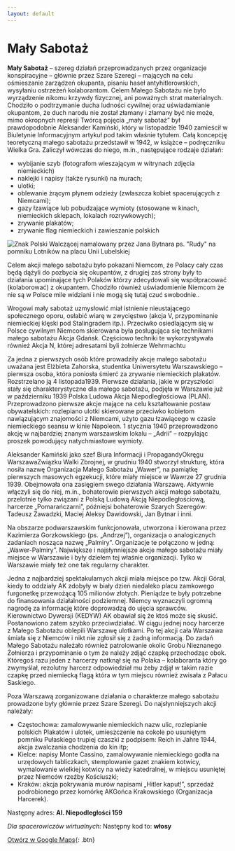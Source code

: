 ```yaml
---
layout: default
---
```


# Mały Sabotaż

**Mały Sabotaż** – szereg działań przeprowadzanych przez organizacje konspiracyjne – głównie 
przez Szare Szeregi – mających na celu ośmieszanie zarządzeń okupanta, pisaniu haseł 
antyhitlerowskich, wysyłaniu ostrzeżeń kolaborantom.
Celem Małego Sabotażu nie było wyrządzenie nikomu krzywdy fizycznej, ani 
poważnych strat materialnych. Chodziło o podtrzymanie ducha ludności cywilnej oraz 
uświadamianie okupantom, że duch narodu nie został złamany i złamany być nie może, 
mimo okropnych represji 
Twórcą pojęcia „mały sabotaż” był prawdopodobnie Aleksander Kamiński, który w 
listopadzie 1940 zamieścił w Biuletynie Informacyjnym artykuł pod takim właśnie 
tytułem. Całą koncepcję teoretyczną małego sabotażu przedstawił w 1942, w książce –
podręczniku Wielka Gra. Zaliczył wówczas do niego, m.in., następujące rodzaje działań:

* wybijanie szyb (fotografom wieszającym w witrynach zdjęcia niemieckich)
* naklejki i napisy (także rysunki) na murach;
* ulotki;
* oblewanie żrącym płynem odzieży (zwłaszcza kobiet spacerujących z 
Niemcami);
* gazy łzawiące lub pobudzające wymioty (stosowane w kinach, niemieckich 
sklepach, lokalach rozrywkowych);
* zrywanie plakatów;
* zrywanie flag niemieckich i zawieszanie polskich

![Znak Polski Walczącej namalowany przez Jana Bytnara ps. "Rudy" na pomniku Lotników na placu Unii Lubelskiej](https://upload.wikimedia.org/wikipedia/commons/5/54/Polish_Underground_Symbol_on_Pilot_Monument.jpg)

Celem akcji małego sabotażu było pokazani Niemcom, że Polacy cały czas będą dążyli do 
pozbycia się okupantów, z drugiej zaś strony były to działania upominające tych Polaków 
którzy zdecydowali się współpracować (kolaborować) z okupantem. Chodziło również 
uświadomienie Niemcom że nie są w Polsce mile widziani i nie mogą się tutaj czuć
swobodnie..

Wrogowi mały sabotaż uzmysłowić miał istnienie nieustającego społecznego oporu, 
osłabić wiarę w zwycięstwo (akcja V, przypominanie niemieckiej klęski pod Stalingradem
itp.). Przeciwko osiedlającym się w Polsce cywilnym Niemcom skierowana była 
posługująca się technikami małego sabotażu Akcja Gdańsk. Częściowo techniki te 
wykorzystywała również Akcja N, której adresatami byli żołnierze Wehrmachtu


Za jedna z pierwszych osób które prowadziły akcje małego sabotażu uważana jest 
Elżbieta Zahorska, studentka Uniwersytetu Warszawskiego – pierwsza osoba, która 
poniosła śmierć za zrywanie niemieckich plakatów. Rozstrzelano ją 4 listopada1939.
Pierwsze działania, jakie w przyszłości stały się charakterystyczne dla małego sabotażu, 
podjęła w Warszawie już w październiku 1939 Polska Ludowa Akcja Niepodległościowa
(PLAN). Przeprowadzono pierwsze akcje 
mające na celu kształtowanie postaw obywatelskich: rozlepiano ulotki skierowane 
przeciwko kobietom nawiązującym znajomości z Niemcami, użyto gazu łzawiącego w 
czasie niemieckiego seansu w kinie Napoleon. 1 stycznia 1940 przeprowadzono akcję w 
najbardziej znanym warszawskim lokalu – „Adrii” – rozpylając proszek powodujący 
natychmiastowe wymioty.

Aleksander Kamiński jako szef Biura Informacji i PropagandyOkręgu WarszawaZwiązku 
Walki Zbrojnej, w grudniu 1940 stworzył strukturę, która nosiła nazwę Organizacja 
Małego Sabotażu „Wawer”, na pamiątkę pierwszych masowych egzekucji, które miały 
miejsce w Wawrze 27 grudnia 1939. Obejmowała ona zasięgiem swego działania 
Warszawę. Aktywnie włączyli się do niej, m.in., bohaterowie pierwszych akcji małego 
sabotażu, przelotnie tylko związani z Polską Ludową Akcją Niepodległościową, harcerze 
„Pomarańczarni”, późniejsi bohaterowie Szarych Szeregów: Tadeusz Zawadzki, Maciej 
Aleksy Dawidowski, Jan Bytnar i inni.

Na obszarze podwarszawskim funkcjonowała, utworzona i kierowana przez 
Kazimierza Gorzkowskiego (ps. „Andrzej”), organizacja o analogicznych zadaniach 
nosząca nazwę „Palmiry”. Organizacje te połączono w jedną: „Wawer-Palmiry”. 
Największe i najsłynniejsze akcje małego sabotażu miały miejsce w Warszawie i były 
dziełem tej właśnie organizacji. Tylko w Warszawie miały też one tak regularny 
charakter.

Jedna z najbardziej spektakularnych akcji miała miejsce po tzw. Akcji Góral, kiedy to 
oddziały AK zdobyły w biały dzień niedaleko placu zamkowego furgonetkę przewożącą 
105 milionów złotych. Pieniądze te były potrzebne do finansowania działalności 
podziemnej. Niemcy wyznaczyli ogromną nagrodę za informację które doprowadzą do 
ujęcia sprawców. Kierownictwo Dywersji (KEDYW) AK obawiał się że ktoś może się 
skusić. Postanowiono zatem szybko przeciwdziałać. W ciągu jednej nocy harcerze z 
Małego Sabotażu oblepili Warszawę ulotkami. Po tej 
akcji cała Warszawa śmiała się z Niemców i nikt nie zgłosił się z żadną informacją.
Do zadań Małego Sabotażu należało również patrolowanie okolic Grobu Nieznanego 
Żołnierza i przypominanie o tym że należy zdjąć czapkę przechodząc obok. Któregoś razu 
jeden z harcerzy natknął się na Polaka – kolaboranta który go zwymyślał, rezolutny 
harcerz odpowiedział mu żeby zdjął w takim razie czapkę przed niemiecką flagą która w 
tym miejscu również zwisała z Pałacu Saskiego.

Poza Warszawą zorganizowane działania o charakterze małego sabotażu prowadzone 
były głównie przez Szare Szeregi. Do najsłynniejszych akcji należały:

* Częstochowa: zamalowywanie niemieckich nazw ulic, rozlepianie polskich 
Plakatów i ulotek, umieszczenie na cokole po usuniętym pomniku Pułaskiego
trupiej czaszki z podpisem: Reich in Jahre 1944, akcja zwalczania chodzenia 
do kin itp;
* Kielce: napisy Monte Cassino, zamalowywanie niemieckiego godła na 
urzędowych tabliczkach, stemplowanie gazet znakiem kotwicy, wymalowanie 
wielkiej kotwicy na wieży katedralnej, w miejscu usuniętej przez Niemców 
rzeźby Kościuszki;
* Kraków: akcja pokrywania murów napisami „Hitler kaput!”, sprzedaż 
podrobionego przez komórkę AKGońca Krakowskiego (Organizacja 
Harcerek).




Następny adres: **Al. Niepodległości 159**

_Dla spacerowiczów wirtualnych:_
Następny kod to: **włosy**

[Otwórz w Google Maps](https://www.google.com/maps/dir//aleja+Niepodleg%C5%82o%C5%9Bci+159,+02-555+Warszawa/@52.2063258,21.0083219,13z/data=!3m1!4b1!4m9!4m8!1m0!1m5!1m1!1s0x471eccdabf444221:0x9180cd238e38f938!2m2!1d21.0083219!2d52.2063258!3e3){: .btn}



